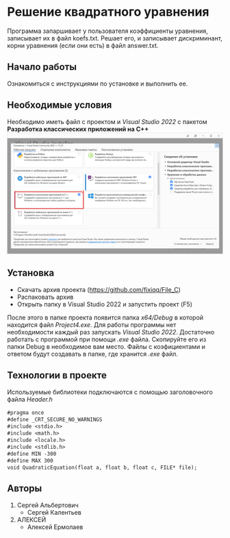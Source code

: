 # Решение квадратного уравнения

Программа запаршивает у пользователя коэффициенты уравнения, записывает их в файл koefs.txt. Решает его, и записывает дискриминант, корни уравнения (если они есть) в файл answer.txt.

## Начало работы
Ознакомиться с инструкциями по установке и выполнить ее.

## Необходимые условия

Необходимо иметь файл с проектом и *Visual Studio 2022* с пакетом **Разработка классических приложений на C++**
<br/>
![aboba](scrVS.png)

## Установка
- Скачать архив проекта (https://github.com/fixiqq/File_C)
- Распаковать архив
- Открыть папку в Visual Studio 2022 и запустить проект (F5)

После этого в папке проекта появится папка *x64/Debug*  в которой находится файл *Project4.exe*. Для работы программы нет необходимости каждый раз запускать *Visual Studio 2022*. Достаточно работать с программой при помощи *.exe* файла. Скопируйте его из папки Debug в необходимое вам место. Файлы с коэфициентами и ответом будут создавать в папке, где хранится *.exe* файл.

## Технологии в проекте
Используемые библиотеки подключаются с помощью заголовочного файла *Header.h* 

    #pragma once
    #define _CRT_SECURE_NO_WARNINGS
    #include <stdio.h>
    #include <math.h>
    #include <locale.h>
    #include <stdlib.h>
    #define MIN -300
    #define MAX 300
    void QuadraticEquation(float a, float b, float c, FILE* file);



## Авторы
1. Сергей Альбертович
   * Сергей Калентьев
2. АЛЕКСЕЙ
    * Алексей Ермолаев
